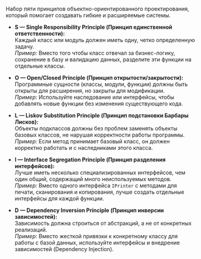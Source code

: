Набор пяти принципов объектно-ориентированного проектирования, который помогает создавать гибкие и расширяемые системы.

- **S — Single Responsibility Principle (Принцип единственной ответственности):**  
    Каждый класс или модуль должен иметь одну, четко определенную задачу.  
    _Пример:_ Вместо того чтобы класс отвечал за бизнес-логику, сохранение в базу и валидацию данных, разделите эти функции на отдельные классы.
    
- **O — Open/Closed Principle (Принцип открытости/закрытости):**  
    Программные сущности (классы, модули, функции) должны быть открыты для расширения, но закрыты для модификации.  
    _Пример:_ Используйте наследование или интерфейсы, чтобы добавлять новые функции без изменения существующего кода.
    
- **L — Liskov Substitution Principle (Принцип подстановки Барбары Лисков):**  
    Объекты подклассов должны без проблем заменять объекты базовых классов, не нарушая корректности работы программы.  
    _Пример:_ Если метод принимает базовый класс, он должен корректно работать и с наследниками этого класса.
    
- **I — Interface Segregation Principle (Принцип разделения интерфейсов):**  
    Лучше иметь несколько специализированных интерфейсов, чем один общий, содержащий много неиспользуемых методов.  
    _Пример:_ Вместо одного интерфейса `IPrinter` с методами для печати, сканирования и копирования, лучше создать отдельные интерфейсы для каждой функции.
    
- **D — Dependency Inversion Principle (Принцип инверсии зависимостей):**  
    Зависимость должна строиться от абстракций, а не от конкретных реализаций.  
    _Пример:_ Вместо жесткой привязки к конкретному классу для работы с базой данных, используйте интерфейсы и внедрение зависимостей (Dependency Injection).